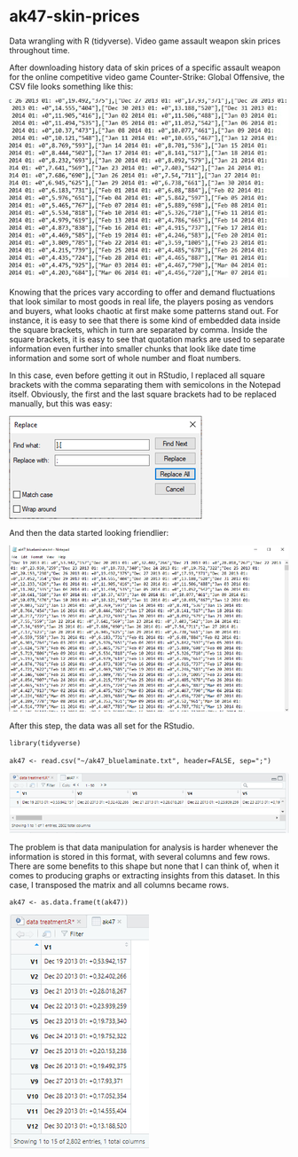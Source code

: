 # ak47-skin-prices
Data wrangling with R (tidyverse). Video game assault weapon skin prices throughout time.

After downloading history data of skin prices of a specific assault weapon for the online competitive video game Counter-Strike: Global Offensive, the CSV file looks something like this:

![pic1](https://raw.githubusercontent.com/dallasferraz/ak47-skin-prices/master/pic1.png)

Knowing that the prices vary according to offer and demand fluctuations that look similar to most goods in real life, the players posing as vendors and buyers, what looks chaotic at first make some patterns stand out. For instance, it is easy to see that there is some kind of embedded data inside the square brackets, which in turn are separated by comma. Inside the square brackets, it is easy to see that quotation marks are used to separate information even further into smaller chunks that look like date time information and some sort of whole number and float numbers.

In this case, even before getting it out in RStudio, I replaced all square brackets with the comma separating them with semicolons in the Notepad itself. Obviously, the first and the last square brackets had to be replaced manually, but this was easy:

![pic2](https://raw.githubusercontent.com/dallasferraz/ak47-skin-prices/master/pic2.png)

And then the data started looking friendlier:

![pic3](https://raw.githubusercontent.com/dallasferraz/ak47-skin-prices/master/pic3.png)

After this step, the data was all set for the RStudio.

```{r}
library(tidyverse)

ak47 <- read.csv("~/ak47_bluelaminate.txt", header=FALSE, sep=";")
```

![pic4](https://raw.githubusercontent.com/dallasferraz/ak47-skin-prices/master/pic4.png)

The problem is that data manipulation for analysis is harder whenever the information is stored in this format, with several columns and few rows. There are some benefits to this shape but none that I can think of, when it comes to producing graphs or extracting insights from this dataset. In this case, I transposed the matrix and all columns became rows.

```{r}
ak47 <- as.data.frame(t(ak47))
```

![pic5](https://raw.githubusercontent.com/dallasferraz/ak47-skin-prices/master/pic5.png)
